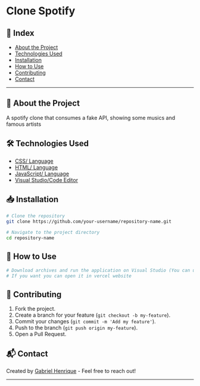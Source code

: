 # Clone Spotify

## 📌 Index

- [About the Project](#-about-the-project)
- [Technologies Used](#-technologies-used)
- [Installation](#-installation)
- [How to Use](#-how-to-use)
- [Contributing](#-contributing)
- [Contact](#-contact)

---

## 🚀 About the Project

A spotify clone that consumes a fake API, showing some musics and famous artists

## 🛠 Technologies Used

- [CSS/ Language](https://developer.mozilla.org/pt-BR/docs/Web/CSS)
- [HTML/ Language](https://developer.mozilla.org/pt-BR/docs/Web/HTML)
- [JavaScript/ Language](https://developer.mozilla.org/pt-BR/docs/Web/JavaScript)
- [Visual Studio/Code Editor](https://visualstudio.microsoft.com/pt-br/downloads/)

## 📥 Installation

```bash
# Clone the repository
git clone https://github.com/your-username/repository-name.git

# Navigate to the project directory
cd repository-name

```

## 🚀 How to Use

```bash
# Download archives and run the application on Visual Studio (You can use live server extension to make it refresh automatically)
# If you want you can open it in vercel website
```

## 🤝 Contributing

1. Fork the project.
2. Create a branch for your feature (`git checkout -b my-feature`).
3. Commit your changes (`git commit -m 'Add my feature'`).
4. Push to the branch (`git push origin my-feature`).
5. Open a Pull Request.

## 📬 Contact

Created by [Gabriel Henrique](https://github.com/GabrielCNovaesDev) - Feel free to reach out!

---
